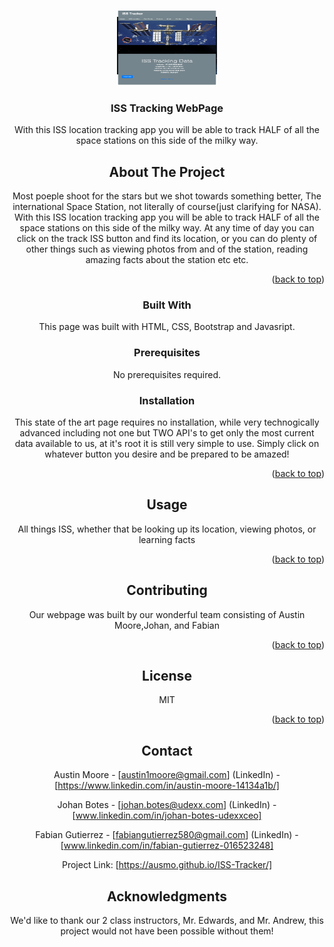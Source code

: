 <a name="readme-top"></a>

<!-- PROJECT LOGO -->
<br />
<div align="center">
  <a href="https://ausmo.github.io/ISS-Tracker/">
    <img src= "./AssetsFolder/ISSScreenshot.png" alt="Logo" width="160" height="120">
  </a>

  <h3 align="center">ISS Tracking WebPage</h3>

  <p align="center">
    With this ISS location tracking app you will be able to track HALF of all the space stations on this side of the milky way. 
    <br />



<!-- ABOUT THE PROJECT -->
## About The Project
   Most poeple shoot for the  stars but we shot towards something better, The international Space Station, not literally of course(just clarifying for NASA). With this ISS location tracking app you will be able to track HALF of all the space stations on this side of the milky way. At any time of day you can click on the track ISS button and find its location, or you can do plenty of other things such as viewing photos from and of the station, reading amazing facts about the station etc etc.




<p align="right">(<a href="#readme-top">back to top</a>)</p>



### Built With

This page was built with HTML, CSS, Bootstrap and Javasript.



### Prerequisites


No prerequisites required.

### Installation

This state of the art page requires no installation, while very technogically advanced including not one but TWO API's to get only the most current data available to us, at it's root it is still very simple to use. Simply click on whatever button you desire and be prepared to be amazed!

<p align="right">(<a href="#readme-top">back to top</a>)</p>



<!-- USAGE EXAMPLES -->
## Usage
All things ISS, whether that be looking up its location, viewing photos, or learning facts
<p align="right">(<a href="#readme-top">back to top</a>)</p>





<!-- CONTRIBUTING -->
## Contributing

Our webpage was built by our wonderful team consisting of Austin Moore,Johan, and Fabian

<p align="right">(<a href="#readme-top">back to top</a>)</p>



<!-- LICENSE -->
## License

MIT 

<p align="right">(<a href="#readme-top">back to top</a>)</p>



<!-- CONTACT -->
## Contact

Austin Moore - [austin1moore@gmail.com]
(LinkedIn) - [https://www.linkedin.com/in/austin-moore-14134a1b/]

Johan Botes - [johan.botes@udexx.com]
(LinkedIn) - [www.linkedin.com/in/johan-botes-udexxceo]

Fabian Gutierrez - [fabiangutierrez580@gmail.com]
(LinkedIn) - [www.linkedin.com/in/fabian-gutierrez-016523248]


Project Link: [https://ausmo.github.io/ISS-Tracker/]






<!-- ACKNOWLEDGMENTS -->
## Acknowledgments
We'd like to thank our 2 class instructors, Mr. Edwards, and Mr. Andrew, this project would not have been possible without them!


<!-- MARKDOWN LINKS & IMAGES -->
